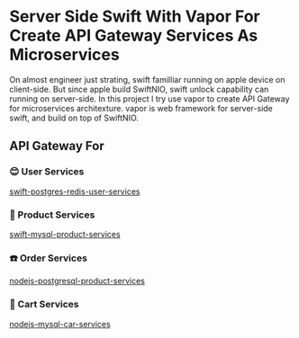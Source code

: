 # Server Side Swift With Vapor For Create API Gateway Services As Microservices

On almost engineer just strating, swift  familliar running on apple device on client-side. But since apple build SwiftNIO, swift unlock capability can running on server-side. In this project I try use vapor to create API Gateway for microservices architexture. vapor is web framework for server-side swift, and build on top of SwiftNIO.


## API Gateway For

### 😊 User Services
    
[swift-postgres-redis-user-services](https://github.com/sanengineer/microservices-swift-postgresql-user-services)

### 🍩 Product Services

[swift-mysql-product-services](https://github.com/sanengineer/microservices-swift-postgresql-product-services)


### ☎️ Order Services

[nodejs-postgresql-product-services](https://github.com/sanengineer/microservices-nodejs-postgresql-order-services)

### 🛒 Cart Services

[nodejs-mysql-car-services](https://github.com/sanengineer/microservices-nodejs-mysql-cart-services)

